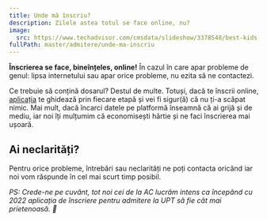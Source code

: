 ```yaml
---
title: Unde mă înscriu?
description: Zilele astea totul se face online, nu?
image:
  src: https://www.techadvisor.com/cmsdata/slideshow/3378548/best-kids-tablets_thumb1200_4-3.jpg
fullPath: master/admitere/unde-ma-inscriu
---
```

**Înscrierea se face, bineînțeles, online!** În cazul în care apar probleme de genul: lipsa internetului sau apar orice probleme, nu ezita să ne contactezi.

Ce trebuie să conțină dosarul? Destul de multe. Totuși, dacă te înscrii online, [aplicația](https://admitere.upt.ro) te ghidează prin fiecare etapă și vei fi sigur(ă) că nu ți-a scăpat nimic. Mai mult, dacă încarci datele pe platformă înseamnă că ai grijă și de mediu, iar noi îți mulțumim că economisești hârtie și ne faci înscrierea mai ușoară.

<Attachment label="Documentele necesare" internal="master/admitere/documente-necesare22"></Attachment>

<Block color="yellow">

## Ai neclarități?

Pentru orice probleme, întrebări sau neclarități ne poți contacta oricând iar noi vom răspunde în cel mai scurt timp posibil.

<Attachment label="admitere.ac@upt.ro" external="mailto:admitere.ac@upt.ro"></Attachment>

<Attachment label="Facebook" external="https://facebook.com/ac.upt.ro"></Attachment>

</Block>

*PS: Crede-ne pe cuvânt, tot noi cei de la AC lucrăm intens ca începând cu 2022 aplicația de înscriere pentru admitere la UPT să fie cât mai prietenoasă. 🙈*